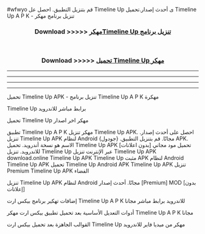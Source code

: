 #wfwyo قم بتنزيل التطبيق. احصل عل Timeline Up  ى أحدث إصدار.تحميل Timeline Up  A P K - تنزيل برنامج مهكر



<div align="center">
<h3>Download >>>>> <a href="https://ar-sites.web.app/?ar= Timeline Up ">مهكرTimeline Up  تنزيل برنامج</a></h3><br>

<h3>Download >>>>> <a href="https://ar-sites.web.app/?ar= Timeline Up ">تحميل Timeline Up  مهكر</a></h3>
</div>


----------------------------------------------------------

----------------------------------------------------------

----------------------------------------------------------

----------------------------------------------------------


تحميل Timeline Up  APK - تنزيل برنامج Timeline Up  A P K مهكرة

Timeline Up  برابط مباشر للاندرويد

تحميل Timeline Up  مهكر اخر اصدار

تطبيق Timeline Up  A P K مهكر
تنزيل Timeline Up  APK. احصل على أحدث إصدار.
تنزيل Timeline Up  APK لنظام Android مجانًا.
قم بتنزيل التطبيق. {جودول} APK. الاسم هو نسخة أندرويد.
تحميل Timeline Up  APK [بدون اعلانات]
تحميل مود مجاني للاندرويد.
تنزيل Timeline Up  عبر الإنترنت
تنزيل Timeline Up  APK
download.online Timeline Up  APK
Timeline Up  مثبت APK لنظام Android
Timeline Up  APK
تحميل Timeline Up  Android APK
Timeline Up  APK تنزيل Premium
Timeline Up  APK الفضاء

تنزيل Timeline Up  APK لنظام Android مجانًا. أحدث إصدار [Premium] MOD [بدون إعلانات]

إضافات تهكير برنامج بيكس ارت Timeline Up  A P K للاندرويد برابط مباشر مجانا

أدوات التعديل الأساسية بعد تحميل تطبيق بيكس ارت مهكر Timeline Up  A P K مجانا

القوالب الجاهزة بعد تحميل بيكس ارت Timeline Up  مهكر من ميديا فاير للاندرويد




